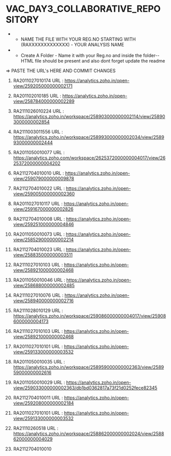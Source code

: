 # VAC_DAY3_COLLABORATIVE_REPOSITORY

 * * NAME THE FILE WITH YOUR REG.NO STARTING WITH (RAXXXXXXXXXXXXX) - YOUR ANALYSIS NAME

 * * Create A Folder - Name it with your Reg.no and inside the folder-- HTML file should be present and also dont forget update the readme
   
   
  => PASTE THE URL's HERE AND COMMIT CHANGES
   
  1) RA2011027010174
     URL : https://analytics.zoho.in/open-view/259205000000002171
     
  2) RA201102010185
     URL : https://analytics.zoho.in/open-view/258784000000002289
     
  3) RA2111026010224
     URL : https://analytics.zoho.in/workspace/258903000000002114/view/258903000000002854

  4) RA2111003011556
     URL : https://analytics.zoho.in/workspace/258993000000002034/view/258993000000002444

  5) RA2011050010077
     URL : https://analytics.zoho.com/workspace/2625372000000004017/view/2625372000000004202

  6) RA2112704010010
     URL : https://analytics.zoho.in/open-view/259079000000009878

  7) RA2112704010022
     URL : https://analytics.zoho.in/open-view/259005000000002360

  8) RA2011027010117
     URL : https://analytics.zoho.in/open-view/259167000000002826

  9) RA2112704010008
     URL : https://analytics.zoho.in/open-view/259251000000004846
  
  10) RA2011050010073
     URL : https://analytics.zoho.in/open-view/258529000000002214
     
  11) RA2112704010023
     URL : https://analytics.zoho.in/open-view/258835000000003511
     
  12) RA2111027010103
     URL : https://analytics.zoho.in/open-view/258921000000002468
     
  13) RA2011050010046
     URL : https://analytics.zoho.in/open-view/258688000000002485

  14) RA2111027010076
     URL : https://analytics.zoho.in/open-view/258940000000002716

  15) RA2111028010129
     URL : https://analytics.zoho.in/workspace/259086000000004017/view/259086000000004173

  16) RA2111027010103
     URL : https://analytics.zoho.in/open-view/258921000000002468
     
  17) RA2011027010101
     URL : https://analytics.zoho.in/open-view/259133000000003532

  18) RA2011050010035
     URL : https://analytics.zoho.in/workspace/258959000000002363/view/258959000000002616
     
  19) RA2011050010029
     URL : https://analytics.zoho.in/open-view/259033000000002363/db1bd0362817a73f21d0252fece82345

  20) RA2112704010011
     URL : https://analytics.zoho.in/open-view/259208000000002184
     
  21) RA2011027010101
     URL : https://analytics.zoho.in/open-view/259133000000003532
  
  22) RA21110260518
     URL : https://analytics.zoho.in/workspace/258862000000002024/view/258862000000004029
     
  23) RA2112704010010





